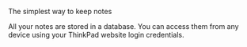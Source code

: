 The simplest way to keep notes

All your notes are stored in a database. You can access them from any device using your ThinkPad website login credentials.
